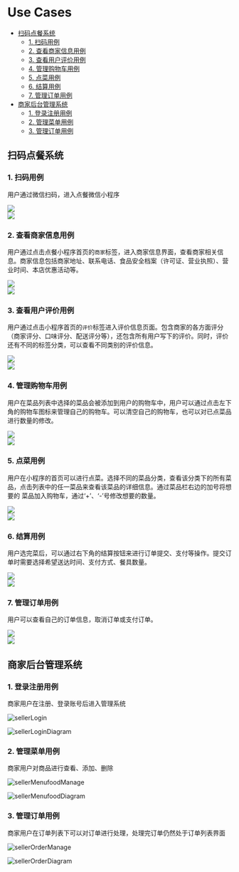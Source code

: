 # Use Cases

- [扫码点餐系统](#扫码点餐系统)
  - [1. 扫码用例](#1-扫码用例)
  - [2. 查看商家信息用例](#2-查看商家信息用例)
  - [3. 查看用户评价用例](#3-查看用户评价用例)
  - [4. 管理购物车用例](#4-管理购物车用例)
  - [5. 点菜用例](#5-点菜用例)
  - [6. 结算用例](#6-结算用例)
  - [7. 管理订单用例](#7-管理订单用例)
- [商家后台管理系统](#商家后台管理系统)
  - [1. 登录注册用例](#1-登录注册用例)
  - [2. 管理菜单用例](#2-管理菜单用例)
  - [3. 管理订单用例](#3-管理订单用例)


## 扫码点餐系统

### 1. 扫码用例  

用户通过微信扫码，进入点餐微信小程序  

![](../assets/images/use_case_1.PNG)  
![](../assets/images/use_case_active_1.PNG)

### 2. 查看商家信息用例  

用户通过点击点餐小程序首页的`商家`标签，进入商家信息界面，查看商家相关信息。商家信息包括商家地址、联系电话、食品安全档案（许可证、营业执照）、营业时间、本店优惠活动等。  

![](../assets/images/use_case_2.PNG)  
![](../assets/images/use_case_active_2.PNG)


### 3. 查看用户评价用例

用户通过点击小程序首页的`评价`标签进入评价信息页面。包含商家的各方面评分（商家评分、口味评分、配送评分等），还包含所有用户写下的评价。同时，评价还有不同的标签分类，可以查看不同类别的评价信息。  

![](../assets/images/use_case_3.PNG)  
![](../assets/images/use_case_active_3.PNG)

### 4. 管理购物车用例  

用户在菜品列表中选择的菜品会被添加到用户的购物车中，用户可以通过点击左下角的购物车图标来管理自己的购物车。可以清空自己的购物车，也可以对已点菜品进行数量的修改。  

![](../assets/images/use_case_4.PNG)  
![](../assets/images/use_case_active_4.PNG)

### 5. 点菜用例

用户在小程序的首页可以进行点菜。选择不同的菜品分类，查看该分类下的所有菜品，点击列表中的任一菜品来查看该菜品的详细信息。通过菜品栏右边的加号将想要的
菜品加入购物车，通过‘+’、‘-’号修改想要的数量。  

![](../assets/images/use_case_5.PNG)  
![](../assets/images/use_case_active_5.PNG)

### 6. 结算用例

用户选完菜后，可以通过右下角的结算按钮来进行订单提交、支付等操作。提交订单时需要选择希望送达时间、支付方式、餐具数量。

![](../assets/images/use_case_6.PNG)  
![](../assets/images/use_case_active_6.PNG)

### 7. 管理订单用例

用户可以查看自己的订单信息，取消订单或支付订单。  

![](../assets/images/use_case_7.PNG)  
![](../assets/images/use_case_active_7.PNG)  

## 商家后台管理系统

### 1. 登录注册用例

商家用户在注册、登录账号后进入管理系统

![sellerLogin](../assets/images/sellerLogin.png)

![sellerLoginDiagram](../assets/images/sellerLoginDiagram.png)

### 2. 管理菜单用例

商家用户对商品进行查看、添加、删除

![sellerMenufoodManage](../assets/images/sellerMenufoodManage.png)

![sellerMenufoodDiagram](../assets/images/sellerMenufoodDiagram.png)

### 3. 管理订单用例

商家用户在订单列表下可以对订单进行处理，处理完订单仍然处于订单列表界面

![sellerOrderManage](../assets/images/sellerOrderManage.png)

![sellerOrderDiagram](../assets/images/sellerOrderDiagram.png)